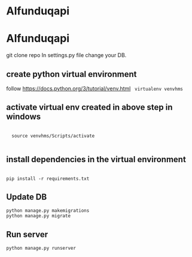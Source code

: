 # Alfunduqapi
# Alfunduqapi

git clone repo
In settings.py file change your DB.

## create python virtual environment
follow https://docs.python.org/3/tutorial/venv.html
<code>
  virtualenv venvhms
 </code>
## activate virtual env created in above step in windows
<code>
  source venvhms/Scripts/activate
  </code>


## install dependencies in the virtual environment
<code> 
pip install -r requirements.txt
</code>


## Update DB
```
python manage.py makemigrations 
python manage.py migrate
```

## Run server
```python
python manage.py runserver
```


